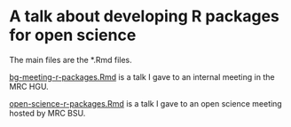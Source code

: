 # A talk about developing R packages for open science

The main files are the *.Rmd files.

[bg-meeting-r-packages.Rmd](bg-meeting-r-packages.Rmd) is a talk I gave to an
internal meeting in the MRC HGU.

[open-science-r-packages.Rmd](open-science-r-packages.Rmd) is a talk I gave to
an open science meeting hosted by MRC BSU.

